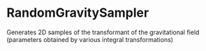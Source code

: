 # RandomGravitySampler
Generates 2D samples of the transformant of the gravitational field (parameters obtained by various integral transformations)
